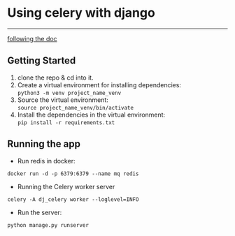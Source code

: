 # Using celery with django
<hr/>

[following the doc](https://docs.celeryq.dev/en/stable/django/first-steps-with-django.html)

## Getting Started
1. clone the repo & cd into it.
2. Create a virtual environment for installing dependencies: 
<br/><nbsp/>`python3 -m venv project_name_venv`
3. Source the virtual environment:
<br/><nbsp/>`source project_name_venv/bin/activate`
4. Install the dependencies in the virtual environment: 
<br/><nbsp/>`pip install -r requirements.txt`

## Running the app
- Run redis in docker: 
```shell
docker run -d -p 6379:6379 --name mq redis
```
- Running the Celery worker server
```shell
celery -A dj_celery worker --loglevel=INFO
```
- Run the server: 
```shell
python manage.py runserver
```


